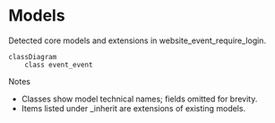 # Models

Detected core models and extensions in website_event_require_login.

```mermaid
classDiagram
    class event_event
```

Notes
- Classes show model technical names; fields omitted for brevity.
- Items listed under _inherit are extensions of existing models.
